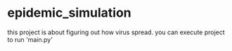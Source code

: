 # epidemic_simulation
this project is about figuring out how virus spread. you can execute project to run 'main.py'

